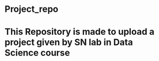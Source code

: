 # Project_repo
# This Repository is made to upload a project given by SN lab in Data Science course
